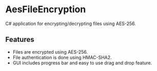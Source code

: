 # AesFileEncryption
C# application for encrypting/decrypting files using AES-256.

## Features
* Files are encrypted using AES-256.
* File authentication is done using HMAC-SHA2.
* GUI includes progress bar and easy to use drag and drop feature.